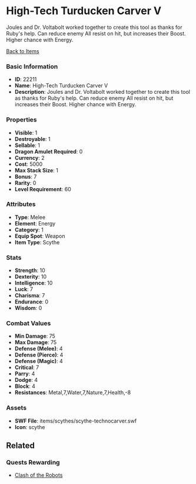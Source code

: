 # High-Tech Turducken Carver V

Joules and Dr. Voltabolt worked together to create this tool as thanks for Ruby's help. Can reduce enemy All resist on hit, but increases their Boost. Higher chance with Energy.

[Back to Items](../items.md)

### Basic Information

- **ID**: 22211
- **Name**: High-Tech Turducken Carver V
- **Description**: Joules and Dr. Voltabolt worked together to create this tool as thanks for Ruby&#039;s help. Can reduce enemy All resist on hit, but increases their Boost. Higher chance with Energy.

### Properties

- **Visible**: 1
- **Destroyable**: 1
- **Sellable**: 1
- **Dragon Amulet Required**: 0
- **Currency**: 2
- **Cost**: 5000
- **Max Stack Size**: 1
- **Bonus**: 7
- **Rarity**: 0
- **Level Requirement**: 60

### Attributes

- **Type**: Melee
- **Element**: Energy
- **Category**: 1
- **Equip Spot**: Weapon
- **Item Type**: Scythe

### Stats

- **Strength**: 10
- **Dexterity**: 10
- **Intelligence**: 10
- **Luck**: 7
- **Charisma**: 7
- **Endurance**: 0
- **Wisdom**: 0

### Combat Values

- **Min Damage**: 75
- **Max Damage**: 75
- **Defense (Melee)**: 4
- **Defense (Pierce)**: 4
- **Defense (Magic)**: 4
- **Critical**: 7
- **Parry**: 4
- **Dodge**: 4
- **Block**: 4
- **Resistances**: Metal,7,Water,7,Nature,7,Health,-8

### Assets

- **SWF File**: items/scythes/scythe-technocarver.swf
- **Icon**: scythe

## Related

### Quests Rewarding

- [Clash of the Robots](../quests/2197-clash-of-the-robots.md)

